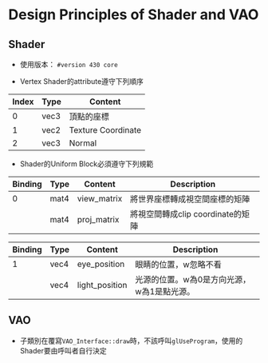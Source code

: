 # Design Principles of Shader and VAO

## Shader

- 使用版本： `#version 430 core`

- Vertex Shader的attribute遵守下列順序

|Index|Type|Content|
|-----|----|-------|
|0    |vec3|頂點的座標|
|1    |vec2|Texture Coordinate|
|2    |vec3|Normal|

- Shader的Uniform Block必須遵守下列規範

|Binding|Type|Content|Description|
|---    |--- |---    |---        |
|0      |mat4|view_matrix|將世界座標轉成視空間座標的矩陣|
|       |mat4|proj_matrix|將視空間轉成clip coordinate的矩陣|

|Binding|Type|Content|Description|
|---    |--- |---    |---        |
|1      |vec4|eye_position|眼睛的位置，w忽略不看|
|       |vec4|light_position|光源的位置。w為0是方向光源，w為1是點光源。|

## VAO

- 子類別在覆寫`VAO_Interface::draw`時，不該呼叫`glUseProgram`，使用的Shader要由呼叫者自行決定